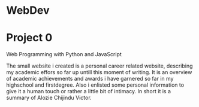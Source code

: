 # WebDev
# Project 0

Web Programming with Python and JavaScript

 The small website i created is a personal career related website, describing my academic effors so far up untill this moment of writing.
It is an overview of academic achievements and awards i have garnered so far in my highschool and firstdegree.
Also i enlisted some personal information to give it a human touch or rather a little bit of intimacy. In short it is a summary of Alozie Chijindu Victor.
